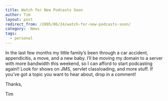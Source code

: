 ```yaml
---
title: Watch for New Podcasts Soon
author: Tim
layout: post
redirect_from: /2005/06/24/watch-for-new-podcasts-soon/
category:  News
tags:
  - personal
---
```

In the last few months my little family&#8217;s been through a car accident, appendicitis, a move, and a new baby. I&#8217;ll be moving my domain to a server with more bandwidth this weekend, so I can afford to start podcasting again!! Look for shows on JMS, servlet classloading, and more stuff. If you&#8217;ve got a topic you want to hear about, drop in a comment!

Thanks,

Tim
